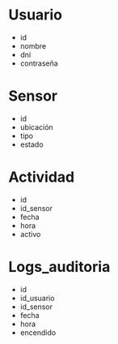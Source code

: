 # Usuario
- id
- nombre
- dni
- contraseña

# Sensor
- id
- ubicación
- tipo
- estado

# Actividad
- id
- id_sensor
- fecha
- hora
- activo

# Logs_auditoria
- id
- id_usuario
- id_sensor
- fecha
- hora
- encendido
